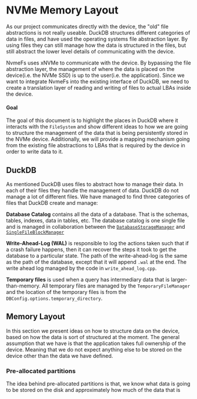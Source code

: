 # NVMe Memory Layout

As our project communicates directly with the device, the "old" file abstractions is not really useable. DuckDB structures different categories of data in files, and have used the operating systems file abstraction layer. By using files they can still manage how the data is structured in the files, but still abstract the lower level details of communicating with the device. 

NvmeFs uses xNVMe to communicate with the device. By bypassing the file abstraction layer, the management of where the data is placed on the device(i.e. the NVMe SSD) is up to the user(i.e. the application). Since we want to integrate NvmeFs into the existing interface of DuckDB, we need to create a translation layer of reading and writing of files to actual LBAs inside the device.

#### Goal 

The goal of this document is to highlight the places in DuckDB where it interacts with the `FileSystem` and show different ideas to how we are going to structure the management of the data that is being persistently stored in the NVMe device. Additionally, we will provide a mapping mechanism going from the existing file abstractions to LBAs that is required by the device in order to write data to it.

## DuckDB

As mentioned DuckDB uses files to abstract how to manage their data. In each of their files they handle the management of data. DuckDB do not manage a lot of different files. We have managed to find three categories of files that DuckDB create and manage:

**Database Catalog** contains all the data of a database. That is the schemas, tables, indexes, data in tables, etc. The database catalog is one single file and is managed in collaboration between the [`DatabaseStorageManager`](https://github.com/duckdb/duckdb/blob/19864453f7d0ed095256d848b46e7b8630989bac/src/include/duckdb/storage/storage_manager.hpp) and [`SingleFileBlockManager`](https://github.com/duckdb/duckdb/blob/19864453f7d0ed095256d848b46e7b8630989bac/src/include/duckdb/storage/single_file_block_manager.hpp)

**Write-Ahead-Log (WAL)** is responsible to log the actions taken such that if a crash failure happens, then it can recover the steps it took to get the database to a particular state. The path of the write-ahead-log is the same as the path of the database, except that it will append `.wal` at the end. The write ahead log managed by the code in `write_ahead_log.cpp`.

**Temporary files** is used when a query has intermediary data that is larger-than-memory. All temporary files are managed by the `TemporaryFileManager` and the location of the temporary files is from the `DBConfig.options.temporary_directory`. 

## Memory Layout

In this section we present ideas on how to structure data on the device, based on how the data is sort of structured at the moment. The general assumption that we have is that the application takes full ownership of the device. Meaning that we do not expect anything else to be stored on the device other than the data we have defined. 

### Pre-allocated partitions

The idea behind pre-allocated partitions is that, we know what data is going to be stored on the disk and approximately how much of the data that is 

